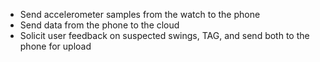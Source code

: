 * Send accelerometer samples from the watch to the phone
* Send data from the phone to the cloud
* Solicit user feedback on suspected swings, TAG, and send both to the phone for upload
